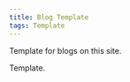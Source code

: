 ```yaml
---
title: Blog Template
tags: Template
---
```


Template for blogs on this site. 

<!--more-->

Template.
